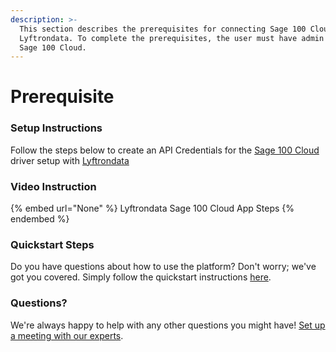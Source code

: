 ```yaml
---
description: >-
  This section describes the prerequisites for connecting Sage 100 Cloud to
  Lyftrondata. To complete the prerequisites, the user must have admin access to
  Sage 100 Cloud.
---
```


# Prerequisite

<mark style="color:blue;"></mark>

### Setup Instructions

Follow the steps below to create an API Credentials for the [Sage 100 Cloud](None) driver setup with [Lyftrondata](https://www.lyftrondata.com)

### Video Instruction

{% embed url="None" %}
Lyftrondata Sage 100 Cloud App Steps
{% endembed %}

### Quickstart Steps

Do you have questions about how to use the platform? Don't worry; we've got you covered. Simply follow the quickstart instructions [here](README.md).

### Questions? <a href="#questions" id="questions"></a>

We're always happy to help with any other questions you might have! [Set up a meeting with our experts](https://www.lyftrondata.com/book-a-meeting/).

